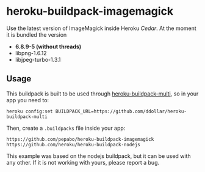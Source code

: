 heroku-buildpack-imagemagick
===========================

Use the latest version of ImageMagick inside Heroku _Cedar_.
At the moment it is bundled the version

* **6.8.9-5 (without threads)**
* libpng-1.6.12
* libjpeg-turbo-1.3.1


## Usage

This buildpack is built to be used through 
[heroku-buildpack-multi](https://github.com/ddollar/heroku-buildpack-multi),
so in your app you need to:
```
heroku config:set BUILDPACK_URL=https://github.com/ddollar/heroku-buildpack-multi
```

Then, create a `.buildpacks` file inside your app:
```
https://github.com/pepabo/heroku-buildpack-imagemagick
https://github.com/heroku/heroku-buildpack-nodejs
```

This example was based on the nodejs buildpack, but it can be used with
any other.
If it is not working with yours, please report a bug.
